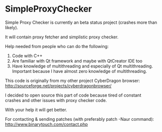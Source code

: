 SimpleProxyChecker
==================

Simple Proxy Checker is currently an beta status project (crashes more than likely).

It will contain proxy fetcher and simplistic proxy checker.

Help needed from people who can do the following:

  1.  Code with C++ 
  2.  Are familiar with Qt framework and maybe with QtCreator IDE too
  3.  Have knowledge of multithreading and especially of Qt multithreading. Important because                                    I have almost zero knowledge of multithreading.

This code is originally from my other project CyberDragon browser: http://sourceforge.net/projects/cyberdragonbrowser/

I decided to open source this part of code because tired of constant crashes and other issues with proxy checker code.

With your help it will get better.

For contacting & sending patches (with preferably patch -Naur command): 
http://www.binarytouch.com/contact.php

